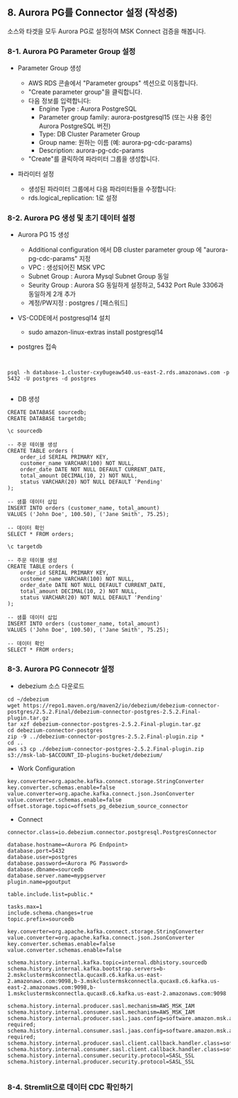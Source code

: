 ## 8. Aurora PG를 Connector 설정 (작성중)

소스와 타겟을 모두 Aurora PG로 설정하여 MSK Connect 검증을 해봅니다.

### 8-1. Aurora PG Parameter Group 설정
- Parameter Group 생성
  - AWS RDS 콘솔에서 "Parameter groups" 섹션으로 이동합니다.
  - "Create parameter group"을 클릭합니다.
  - 다음 정보를 입력합니다:
    - Engine Type : Aurora PostgreSQL
    - Parameter group family: aurora-postgresql15 (또는 사용 중인 Aurora PostgreSQL 버전)
    - Type: DB Cluster Parameter Group
    - Group name: 원하는 이름 (예: aurora-pg-cdc-params)
    - Description: aurora-pg-cdc-params
  - "Create"를 클릭하여 파라미터 그룹을 생성합니다.

- 파라미터 설정
  - 생성된 파라미터 그룹에서 다음 파라미터들을 수정합니다:
  - rds.logical_replication: 1로 설정

### 8-2. Aurora PG 생성 및 초기 데이터 설정
- Aurora PG 15 생성 
  - Additional configuration 에서 DB cluster parameter group 에 "aurora-pg-cdc-params" 지정
  - VPC : 생성되어진 MSK VPC
  - Subnet Group : Aurora Mysql Subnet Group 동일
  - Seurity Group : Aurora SG 동일하게 설정하고, 5432 Port Rule 3306과 동일하게 2개 추가
  - 계정/PW지정 : postgres / [패스워드]

- VS-CODE에서 postgresql14 설치
  - sudo amazon-linux-extras install postgresql14

- postgres 접속

```shell


psql -h database-1.cluster-cxy0ugeaw540.us-east-2.rds.amazonaws.com -p 5432 -U postgres -d postgres
 
```

- DB 생성
```shell
CREATE DATABASE sourcedb;
CREATE DATABASE targetdb;

\c sourcedb

-- 주문 테이블 생성
CREATE TABLE orders (
    order_id SERIAL PRIMARY KEY,
    customer_name VARCHAR(100) NOT NULL,
    order_date DATE NOT NULL DEFAULT CURRENT_DATE,
    total_amount DECIMAL(10, 2) NOT NULL,
    status VARCHAR(20) NOT NULL DEFAULT 'Pending'
);

-- 샘플 데이터 삽입
INSERT INTO orders (customer_name, total_amount) 
VALUES ('John Doe', 100.50), ('Jane Smith', 75.25);

-- 데이터 확인
SELECT * FROM orders;

\c targetdb

-- 주문 테이블 생성
CREATE TABLE orders (
    order_id SERIAL PRIMARY KEY,
    customer_name VARCHAR(100) NOT NULL,
    order_date DATE NOT NULL DEFAULT CURRENT_DATE,
    total_amount DECIMAL(10, 2) NOT NULL,
    status VARCHAR(20) NOT NULL DEFAULT 'Pending'
);

-- 샘플 데이터 삽입
INSERT INTO orders (customer_name, total_amount) 
VALUES ('John Doe', 100.50), ('Jane Smith', 75.25);

-- 데이터 확인
SELECT * FROM orders;

```
### 8-3. Aurora PG Connecotr 설정
- debezium 소스 다운로드

```shell
cd ~/debezium
wget https://repo1.maven.org/maven2/io/debezium/debezium-connector-postgres/2.5.2.Final/debezium-connector-postgres-2.5.2.Final-plugin.tar.gz
tar xzf debezium-connector-postgres-2.5.2.Final-plugin.tar.gz
cd debezium-connector-postgres
zip -9 ../debezium-connector-postgres-2.5.2.Final-plugin.zip *
cd ..
aws s3 cp ./debezium-connector-postgres-2.5.2.Final-plugin.zip s3://msk-lab-$ACCOUNT_ID-plugins-bucket/debezium/

```


- Work Configuration

```shell
key.converter=org.apache.kafka.connect.storage.StringConverter
key.converter.schemas.enable=false
value.converter=org.apache.kafka.connect.json.JsonConverter
value.converter.schemas.enable=false
offset.storage.topic=offsets_pg_debezium_source_connector
```

- Connect

```shell
connector.class=io.debezium.connector.postgresql.PostgresConnector

database.hostname=<Aurora PG Endpoint>
database.port=5432
database.user=postgres
database.password=<Aurora PG Password>
database.dbname=sourcedb
database.server.name=mypgserver
plugin.name=pgoutput

table.include.list=public.*

tasks.max=1
include.schema.changes=true
topic.prefix=sourcedb

key.converter=org.apache.kafka.connect.storage.StringConverter
value.converter=org.apache.kafka.connect.json.JsonConverter
key.converter.schemas.enable=false
value.converter.schemas.enable=false

schema.history.internal.kafka.topic=internal.dbhistory.sourcedb
schema.history.internal.kafka.bootstrap.servers=b-2.mskclustermskconnectla.qucax8.c6.kafka.us-east-2.amazonaws.com:9098,b-3.mskclustermskconnectla.qucax8.c6.kafka.us-east-2.amazonaws.com:9098,b-1.mskclustermskconnectla.qucax8.c6.kafka.us-east-2.amazonaws.com:9098

schema.history.internal.producer.sasl.mechanism=AWS_MSK_IAM
schema.history.internal.consumer.sasl.mechanism=AWS_MSK_IAM
schema.history.internal.producer.sasl.jaas.config=software.amazon.msk.auth.iam.IAMLoginModule required;
schema.history.internal.consumer.sasl.jaas.config=software.amazon.msk.auth.iam.IAMLoginModule required;
schema.history.internal.producer.sasl.client.callback.handler.class=software.amazon.msk.auth.iam.IAMClientCallbackHandler
schema.history.internal.consumer.sasl.client.callback.handler.class=software.amazon.msk.auth.iam.IAMClientCallbackHandler
schema.history.internal.consumer.security.protocol=SASL_SSL
schema.history.internal.producer.security.protocol=SASL_SSL
 
```

### 8-4. Stremlit으로 데이터 CDC 확인하기

